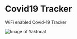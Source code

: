 # Covid19 Tracker

WiFi enabled Covid-19 Tracker
 
![Image of Yaktocat](https://octodex.github.com/images/yaktocat.png)
